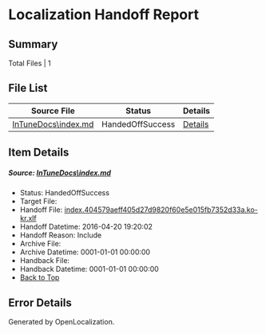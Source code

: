 # <a name='report-top'></a> Localization Handoff Report

## Summary
 Total Files | 1

## File List
 Source File | Status | Details 
 ----------- | ------ | ------- 
 [InTuneDocs\index.md](https://github.com/Microsoft/IntuneDocs-pr/blob/5b0121e340408db73c37c65d6282bbe2d591beb8/InTuneDocs/index.md) | HandedOffSuccess | [Details](#cd1919de690778d528d18a18409b4238d209f478681)

## Item Details
##### <a name='cd1919de690778d528d18a18409b4238d209f478681'></a> Source: [InTuneDocs\index.md](https://github.com/Microsoft/IntuneDocs-pr/blob/5b0121e340408db73c37c65d6282bbe2d591beb8/InTuneDocs/index.md)
* Status: HandedOffSuccess
* Target File: 
* Handoff File: [index.404579aeff405d27d9820f60e5e015fb7352d33a.ko-kr.xlf](https://github.com/Microsoft/EM.handoff/blob/65cb870c197b0fb3f032e097068064d901bbed8b/ol-handoff/Microsoft/IntuneDocs-pr.ko-kr/master/index.404579aeff405d27d9820f60e5e015fb7352d33a.ko-kr.xlf)
* Handoff Datetime: 2016-04-20 19:20:02
* Handoff Reason: Include
* Archive File: 
* Archive Datetime: 0001-01-01 00:00:00
* Handback File: 
* Handback Datetime: 0001-01-01 00:00:00
* [Back to Top](#report-top)


## Error Details

Generated by OpenLocalization.
